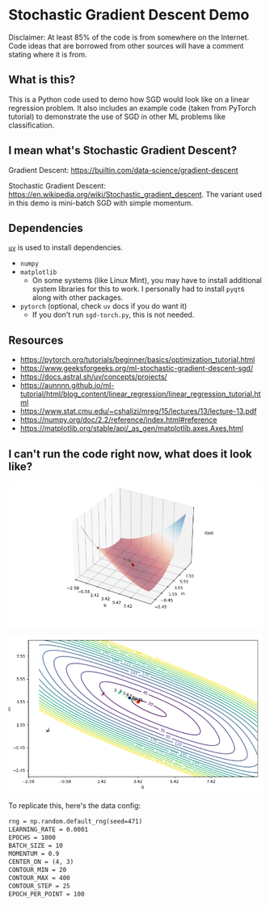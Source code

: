 # Stochastic Gradient Descent Demo

Disclaimer: At least 85% of the code is from somewhere on the Internet. Code ideas that are borrowed from other sources will have a comment stating where it is from.

## What is this?

This is a Python code used to demo how SGD would look like on a linear regression problem. It also includes an example code (taken from PyTorch tutorial) to demonstrate the use of SGD in other ML problems like classification.

## I mean what's Stochastic Gradient Descent?

Gradient Descent: https://builtin.com/data-science/gradient-descent

Stochastic Gradient Descent: https://en.wikipedia.org/wiki/Stochastic_gradient_descent. The variant used in this demo is mini-batch SGD with simple momentum.

## Dependencies

[`uv`](https://docs.astral.sh/uv/) is used to install dependencies.

- `numpy`
- `matplotlib`
    - On some systems (like Linux Mint), you may have to install additional system libraries for this to work. I personally had to install `pyqt6` along with other packages.
- `pytorch` (optional, check `uv` docs if you do want it)
    - If you don't run `sgd-torch.py`, this is not needed.

## Resources

- https://pytorch.org/tutorials/beginner/basics/optimization_tutorial.html
- https://www.geeksforgeeks.org/ml-stochastic-gradient-descent-sgd/
- https://docs.astral.sh/uv/concepts/projects/
- https://aunnnn.github.io/ml-tutorial/html/blog_content/linear_regression/linear_regression_tutorial.html
- https://www.stat.cmu.edu/~cshalizi/mreg/15/lectures/13/lecture-13.pdf
- https://numpy.org/doc/2.2/reference/index.html#reference
- https://matplotlib.org/stable/api/_as_gen/matplotlib.axes.Axes.html

## I can't run the code right now, what does it look like?

![Like this](assets/sample_graph.png "Like this")

![And like this](assets/sample_contour.png)

To replicate this, here's the data config:

```
rng = np.random.default_rng(seed=471)
LEARNING_RATE = 0.0001
EPOCHS = 1000
BATCH_SIZE = 10
MOMENTUM = 0.9
CENTER_ON = (4, 3)
CONTOUR_MIN = 20
CONTOUR_MAX = 400
CONTOUR_STEP = 25
EPOCH_PER_POINT = 100
```
